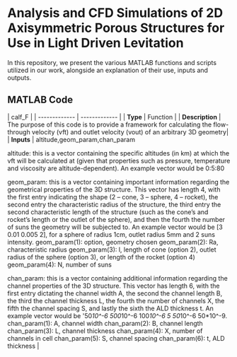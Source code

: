 # Analysis and CFD Simulations of 2D Axisymmetric Porous Structures for Use in Light Driven Levitation

In this repository, we present the various MATLAB functions and scripts utilized in our work, alongside an explanation of their use, inputs and outputs.

## MATLAB Code

| calf_F |
| ------------- | ------------- |
| **Type**  | Function  |
| **Description**  | The purpose of this code is to provide a framework for calculating the flow-through velocity (vft) and outlet velocity (vout) of an arbitrary 3D geometry|
| **Inputs**  | altitude,geom_param,chan_param

altitude: this is a vector containing the specific altitudes (in km) at which the vft will be calculated at (given that properties such as pressure, temperature and viscosity are altitude-dependent). An example vector would be 0:5:80 

geom_param: this is a vector containing important information regarding the geometrical properties of the 3D structure. This vector has length 4, with the first entry indicating the shape (2 – cone, 3 – sphere, 4 – rocket), the second entry the characteristic radius of the structure, the third entry the second characteristic length of the structure (such as the cone’s and rocket’s length or the outlet of the sphere), and then the fourth the number of suns the geometry will be subjected to. An example vector would be [3 0.01 0.005 2], for a sphere of radius 1cm, outlet radius 5mm and 2 suns intensity.
geom_param(1): option, geometry chosen
geom_param(2): Ra, characteristic radius
geom_param(3): l, length of cone (option 2), outlet radius of the sphere (option 3), or length of the rocket (option 4)
geom_param(4): N, number of suns

chan_param: this is a vector containing additional information regarding the channel properties of the 3D structure. This vector has length 6, with the first entry dictating the channel width A, the second the channel length B, the third the channel thickness L, the fourth the number of channels X, the fifth the channel spacing S, and lastly the sixth the ALD thickness t. An example vector would be '50*10^-6 500*10^-6 100*10^-6 5 50*10^-6 50*10^-9. 
chan_param(1): A, channel width
chan_param(2): B, channel length
chan_param(3): L, channel thickness
chan_param(4): X, number of channels in cell
chan_param(5): S, channel spacing
chan_param(6): t, ALD thickness |




